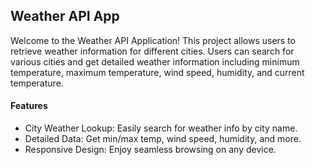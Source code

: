 <h2>Weather API App</h2>
Welcome to the Weather API Application! This project allows users to retrieve weather information for different cities. Users can search for various cities and get detailed weather information including minimum temperature, maximum temperature, wind speed, humidity, and current temperature.

<h4>Features</h4>
<ul>
<li>City Weather Lookup: Easily search for weather info by city name.</li>
<li>Detailed Data: Get min/max temp, wind speed, humidity, and more.</li>
<li>Responsive Design: Enjoy seamless browsing on any device.</li>
</ul>
